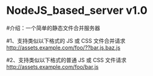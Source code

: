 # NodeJS_based_server v1.0

#介绍：一个简单的静态文件合并服务器

#1、支持类似以下格式的 JS 或 CSS 文件合并请求
http://assets.example.com/foo/??bar.js,baz.js

#2、支持类似以下格式的普通 JS 或 CSS 文件请求
http://assets.example.com/foo/bar.js

